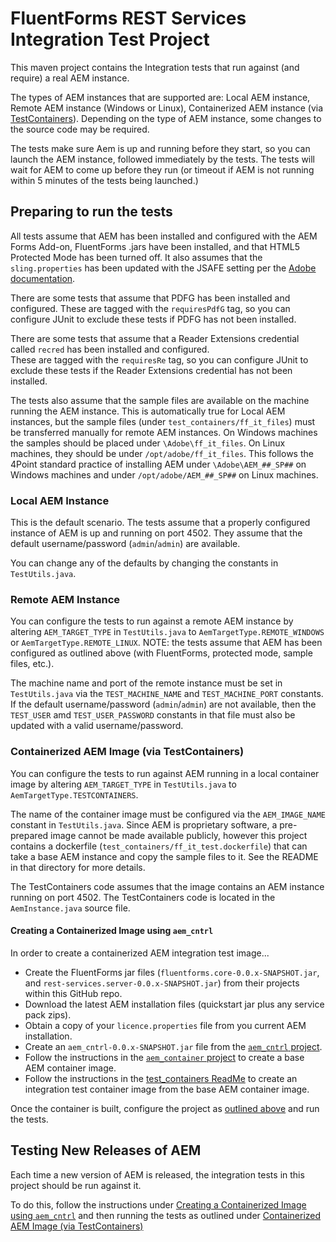 # FluentForms REST Services Integration Test Project

This maven project contains the Integration tests that run against (and require) a real AEM instance.

The types of AEM instances that are supported are: Local AEM instance, Remote AEM instance (Windows or Linux), Containerized AEM instance (via [TestContainers](https://testcontainers.com/)).  Depending on the type of AEM instance, some changes to the source code may be required.

The tests make sure Aem is up and running before they start, so you can launch the AEM instance, followed immediately by the tests.  The tests will wait for AEM to come up before they run (or timeout if AEM is not running within 5 minutes of the tests being launched.)

## Preparing to run the tests

All tests assume that AEM has been installed and configured with the AEM Forms Add-on, FluentForms .jars have been installed, and that HTML5 Protected Mode has been turned off.  It also assumes that the `sling.properties` has been updated with the JSAFE setting per the [Adobe documentation](https://experienceleague.adobe.com/en/docs/experience-manager-65-lts/content/forms/install-aem-forms/osgi-installation/install-configure-document-services#configure-boot-delegation-for-rsa-bouncycastle-libraries).

There are some tests that assume that PDFG has been installed and configured.  These are tagged with the `requiresPdfG` tag, so you 
can configure JUnit to exclude these tests if PDFG has not been installed.

There are some tests that assume that a Reader Extensions credential called `recred` has been installed and configured.  
These are tagged with the `requiresRe` tag, so you can configure JUnit to exclude these tests if the Reader Extensions credential has not been installed.

The tests also assume that the sample files are available on the machine running the AEM instance.  This is automatically true for Local AEM instances, but the sample files (under `test_containers/ff_it_files`) must be transferred manually for remote AEM instances.  On Windows machines the samples should be placed under `\Adobe\ff_it_files`.  On Linux machines, they should be under `/opt/adobe/ff_it_files`.  This follows the 4Point standard practice of installing AEM under `\Adobe\AEM_##_SP##` on Windows machines and under `/opt/adobe/AEM_##_SP##` on Linux machines.

### Local AEM Instance
This is the default scenario.   The tests assume that a properly configured instance of AEM is up and running on port 4502.
They assume that the default username/password (`admin`/`admin`) are available.

You can change any of the defaults by changing the constants in `TestUtils.java`. 

### Remote AEM Instance
You can configure the tests to run against a remote AEM instance by altering `AEM_TARGET_TYPE` in `TestUtils.java` to `AemTargetType.REMOTE_WINDOWS` or `AemTargetType.REMOTE_LINUX`.  NOTE: the tests assume that AEM has been configured as outlined above (with FluentForms, protected mode, sample files, etc.).

The machine name and port of the remote instance must be set in `TestUtils.java` via the `TEST_MACHINE_NAME` and `TEST_MACHINE_PORT` constants.  If the default username/password (`admin`/`admin`) are not available, then the `TEST_USER` amd `TEST_USER_PASSWORD` constants in that file must also be updated with a valid username/password.

### Containerized AEM Image (via TestContainers)
You can configure the tests to run against AEM running in a local container image by altering `AEM_TARGET_TYPE` in `TestUtils.java` to `AemTargetType.TESTCONTAINERS`. 
 
 The name of the container image must be configured via the `AEM_IMAGE_NAME` constant in `TestUtils.java`.  Since AEM is 
 proprietary software, a pre-prepared image cannot be made available publicly, however this project contains a dockerfile (`test_containers/ff_it_test.dockerfile`) that can take a base AEM instance and copy the sample files to it.
 See the README in that directory for more details. 
    
The TestContainers code assumes that the image contains an AEM instance running on port 4502.  The TestContainers code is located in the `AemInstance.java` source file. 

#### Creating a Containerized Image using `aem_cntrl`

In order to create a containerized AEM integration test image...
* Create the FluentForms jar files (`fluentforms.core-0.0.x-SNAPSHOT.jar`, and `rest-services.server-0.0.x-SNAPSHOT.jar`) from their projects within this GitHub repo.
* Download the latest AEM installation files (quickstart jar plus any service pack zips).
* Obtain a copy of your `licence.properties` file from you current AEM installation.
* Create an `aem_cntrl-0.0.x-SNAPSHOT.jar` file from the [`aem_cntrl` project](https://github.com/4PointSolutions/aem-utils/tree/main/aem_cntrl).
* Follow the instructions in the [`aem_container` project](https://github.com/4PointSolutions/aem-utils/blob/main/aem_container/README.md) to create a base AEM container image.
* Follow the instructions in the [test_containers ReadMe](https://github.com/4PointSolutions/FluentFormsAPI/blob/master/rest-services/test_containers/ReadMe.md) to create an integration test container image from the base AEM container image.

Once the container is built, configure the project as [outlined above](#containerized-aem-image-via-testcontainers) and run the tests.

## Testing New Releases of AEM

Each time a new version of AEM is released, the integration tests in this project should be run against it.

To do this, follow the instructions under [Creating a Containerized Image using `aem_cntrl`](#creating-a-containerized-image-using-aem_cntrl) and then
running the tests as outlined under [Containerized AEM Image \(via TestContainers\)](#containerized-aem-image-via-testcontainers)